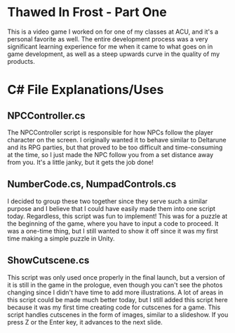 # Thawed In Frost - Part One
This is a video game I worked on for one of my classes at ACU, and it's a personal favorite as well. The entire development process was a very significant learning experience for me when it came to what goes on in game development, as well as a steep upwards curve in the quality of my products.

# C# File Explanations/Uses
## NPCController.cs
The NPCController script is responsible for how NPCs follow the player character on the screen. I originally wanted it to behave similar to Deltarune and its RPG parties, but that proved to be too difficult and time-consuming at the time, so I just made the NPC follow you from a set distance away from you. It's a little janky, but it gets the job done!
## NumberCode.cs, NumpadControls.cs
I decided to group these two together since they serve such a similar purpose and I believe that I could have easily made them into one script today. Regardless, this script was fun to implement! This was for a puzzle at the beginning of the game, where you have to input a code to proceed. It was a one-time thing, but I still wanted to show it off since it was my first time making a simple puzzle in Unity.
## ShowCutscene.cs
This script was only used once properly in the final launch, but a version of it is still in the game in the prologue, even though you can't see the photos changing since I didn't have time to add more illustrations. A lot of areas in this script could be made much better today, but I still added this script here because it was my first time creating code for cutscenes for a game. This script handles cutscenes in the form of images, similar to a slideshow. If you press Z or the Enter key, it advances to the next slide.
